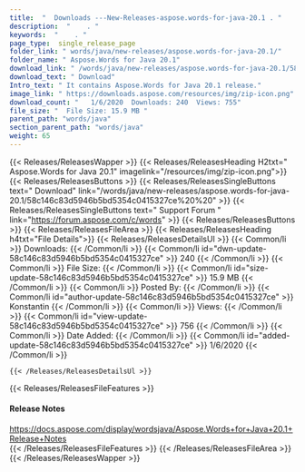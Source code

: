 ```yaml
---
title:  "  Downloads ---New-Releases-aspose.words-for-java-20.1 . " 
description:  "    . " 
keywords:  "    . " 
page_type:  single_release_page
folder_link: " words/java/new-releases/aspose.words-for-java-20.1/"
folder_name: " Aspose.Words for Java 20.1"
download_link: " /words/java/new-releases/aspose.words-for-java-20.1/58c146c83d5946b5bd5354c0415327ce"
download_text: " Download"
Intro_text: " It contains Aspose.Words for Java 20.1 release."
image_link: " https://downloads.aspose.com/resources/img/zip-icon.png"
download_count: "   1/6/2020  Downloads: 240  Views: 755"
file_size: "  File Size: 15.9 MB "
parent_path: "words/java"
section_parent_path: "words/java"
weight: 65 
---
```


{{< Releases/ReleasesWapper >}}
  {{< Releases/ReleasesHeading H2txt=" Aspose.Words for Java 20.1" imagelink="/resources/img/zip-icon.png">}}
  {{< Releases/ReleasesButtons >}}
    {{< Releases/ReleasesSingleButtons text=" Download" link="/words/java/new-releases/aspose.words-for-java-20.1/58c146c83d5946b5bd5354c0415327ce%20%20" >}}
    {{< Releases/ReleasesSingleButtons text=" Support Forum " link="https://forum.aspose.com/c/words" >}}
  {{< Releases/ReleasesButtons >}}
  {{< Releases/ReleasesFileArea >}}
    {{< Releases/ReleasesHeading h4txt="File Details">}}
    {{< Releases/ReleasesDetailsUl >}}
            {{< Common/li  >}} Downloads: {{< /Common/li >}} 
      {{< Common/li id="dwn-update-58c146c83d5946b5bd5354c0415327ce" >}} 240 {{< /Common/li >}} 
      {{< Common/li  >}} File Size: {{< /Common/li >}} 
      {{< Common/li id="size-update-58c146c83d5946b5bd5354c0415327ce" >}} 15.9 MB {{< /Common/li >}} 
      {{< Common/li  >}} Posted By: {{< /Common/li >}} 
      {{< Common/li id="author-update-58c146c83d5946b5bd5354c0415327ce" >}} Konstantin {{< /Common/li >}} 
      {{< Common/li  >}} Views: {{< /Common/li >}} 
      {{< Common/li id="view-update-58c146c83d5946b5bd5354c0415327ce" >}} 756 {{< /Common/li >}} 
      {{< Common/li  >}} Date Added: {{< /Common/li >}} 
      {{< Common/li id="added-update-58c146c83d5946b5bd5354c0415327ce" >}} 1/6/2020 {{< /Common/li >}} 

    {{< /Releases/ReleasesDetailsUl >}}

  {{< Releases/ReleasesFileFeatures >}}
      <h4>Release Notes</h4><div><a href="https://docs.aspose.com/display/wordsjava/Aspose.Words+for+Java+20.1+Release+Notes">https://docs.aspose.com/display/wordsjava/Aspose.Words+for+Java+20.1+Release+Notes</a></div>
  {{< /Releases/ReleasesFileFeatures >}}
 {{< /Releases/ReleasesFileArea >}}
{{< /Releases/ReleasesWapper >}}


